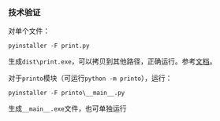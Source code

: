 ### 技术验证

对单个文件：
```
pyinstaller -F print.py
```
生成`dist\print.exe`，可以拷贝到其他路径，正确运行。参考[文档](https://pyinstaller.readthedocs.io/en/stable/usage.html#what-to-generate)。

对于`printo`模块（可运行`python -m printo`），运行：
```
pyinstaller -F printo\__main__.py
```
生成`__main__.exe`文件，也可单独运行

